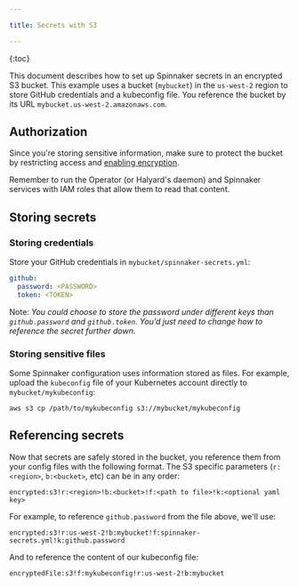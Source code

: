 ```yaml
---

title: Secrets with S3

---
```


{:toc}

This document describes how to set up Spinnaker secrets in an encrypted S3 bucket. This example uses a bucket (`mybucket`) in the `us-west-2` region to store GitHub credentials and a kubeconfig file. You reference the bucket by its URL `mybucket.us-west-2.amazonaws.com`.

## Authorization
Since you're storing sensitive information, make sure to protect the bucket by restricting access and [enabling encryption](https://docs.aws.amazon.com/AmazonS3/latest/user-guide/default-bucket-encryption.html).

Remember to run the Operator (or Halyard's daemon) and Spinnaker services with IAM roles that allow them to read that content.

## Storing secrets
### Storing credentials
Store your GitHub credentials in `mybucket/spinnaker-secrets.yml`:

```yaml
github:
  password: <PASSWORD>
  token: <TOKEN>
```

Note: *You could choose to store the password under different keys than `github.password` and `github.token`. You’d just need to change how to reference the secret further down.*

### Storing sensitive files
Some Spinnaker configuration uses information stored as files. For example, upload the `kubeconfig` file of your Kubernetes account directly to `mybucket/mykubeconfig`:

```
aws s3 cp /path/to/mykubeconfig s3://mybucket/mykubeconfig
```

## Referencing secrets
Now that secrets are safely stored in the bucket, you reference them from your config files with the following format. The S3 specific parameters (`r:<region>`, `b:<bucket>`, etc) can be in any order:

```
encrypted:s3!r:<region>!b:<bucket>!f:<path to file>!k:<optional yaml key>
```


For example, to reference `github.password` from the file above, we'll use:
```
encrypted:s3!r:us-west-2!b:mybucket!f:spinnaker-secrets.yml!k:github.password
```

And to reference the content of our kubeconfig file:
```
encryptedFile:s3!f:mykubeconfig!r:us-west-2!b:mybucket
```
